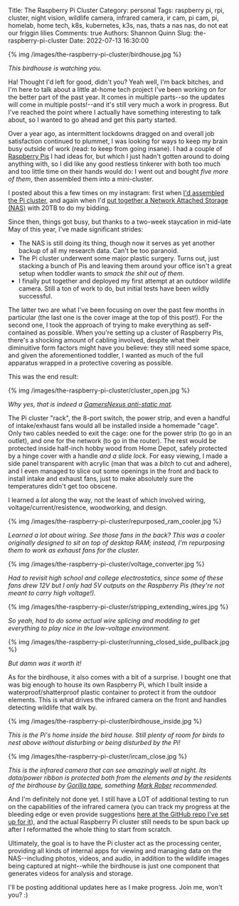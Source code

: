 Title: The Raspberry Pi Cluster
Category: personal
Tags: raspberry pi, rpi, cluster, night vision, wildlife camera, infrared camera, ir cam, pi cam, pi, homelab, home tech, k8s, kubernetes, k3s, nas, thats a nas nas, do not eat our friggin lilies
Comments: true
Authors: Shannon Quinn
Slug: the-raspberry-pi-cluster
Date: 2022-07-13 16:30:00

{% img /images/the-raspberry-pi-cluster/birdhouse.jpg %}

*This birdhouse is watching you.*

Ha! Thought I'd left for good, didn't you? Yeah well, I'm back bitches, and I'm here to talk about a little at-home tech project I've been working on for the better part of the past year. It comes in multiple parts--so the updates will come in multiple posts!--and it's still very much a work in progress. But I've reached the point where I actually have something interesting to talk about, so I wanted to go ahead and get this party started.

Over a year ago, as intermittent lockdowns dragged on and overall job satisfaction continued to plummet, I was looking for ways to keep my brain busy outside of work (read: to keep from going insane). I had a couple of [Raspberry Pis](https://www.raspberrypi.org/) I had ideas for, but which I just hadn't gotten around to doing anything with, so I did like any good restless tinkerer with both too much and too little time on their hands would do: I went out and bought *five more of them*, then assembled them into a mini-cluster.

I posted about this a few times on my instagram: first when [I'd assembled the Pi cluster](https://www.instagram.com/p/CRJozGTrCAW/), and again when I'd [put together a Network Attached Storage (NAS)](https://www.instagram.com/p/CRu5Pm_rv9o/) with 20TB to do my bidding.

Since then, things got busy, but thanks to a two-week staycation in mid-late May of this year, I've made significant strides:
 - The NAS is still doing its thing, though now it serves as yet another backup of all my research data. Can't be too paranoid.
 - The Pi cluster underwent some major plastic surgery. Turns out, just stacking a bunch of Pis and leaving them around your office isn't a great setup when toddler wants to *smack the shit out of them*.
 - I finally put together and deployed my first attempt at an outdoor wildlife camera. Still a ton of work to do, but initial tests have been wildly successful.

The latter two are what I've been focusing on over the past few months in particular (the last one is the cover image at the top of this post!). For the second one, I took the approach of trying to make everything as self-contained as possible. When you're setting up a cluster of Raspberry Pis, there's a shocking amount of cabling involved, despite what their diminuitive form factors might have you believe: they still need some space, and given the aforementioned toddler, I wanted as much of the full apparatus wrapped in a protective covering as possible.

This was the end result:

{% img /images/the-raspberry-pi-cluster/cluster_open.jpg %}

*Why yes, that is indeed a [GamersNexus anti-static mat](https://store.gamersnexus.net/products/modmat-volt-large).*

The Pi cluster "rack", the 8-port switch, the power strip, and even a handful of intake/exhaust fans would all be installed inside a homemade "cage". Only two cables needed to exit the cage: one for the power strip (to go in an outlet), and one for the network (to go in the router). The rest would be protected inside half-inch hobby wood from Home Depot, safely protected by a hinge cover with a handle *and a slide lock*. For easy viewing, I made a side panel transparent with acrylic (man that was a *bitch* to cut and adhere), and I even managed to slice out some openings in the front and back to install intake and exhaust fans, just to make absolutely sure the temperatures didn't get too obscene. 

I learned a *lot* along the way, not the least of which involved wiring, voltage/current/resistence, woodworking, and design.

{% img /images/the-raspberry-pi-cluster/repurposed_ram_cooler.jpg %}

*Learned a lot about wiring. See those fans in the back? This was a cooler originally designed to sit on top of desktop RAM; instead, I'm repurposing them to work as exhaust fans for the cluster.*

{% img /images/the-raspberry-pi-cluster/voltage_converter.jpg %}

*Had to revisit high school and college electrostatics, since some of these fans drew 12V but I only had 5V outputs on the Raspberry Pis (they're not meant to carry high voltage!).*

{% img /images/the-raspberry-pi-cluster/stripping_extending_wires.jpg %}

*So yeah, had to do some actual wire splicing and modding to get everything to play nice in the low-voltage environment.*

{% img /images/the-raspberry-pi-cluster/running_closed_side_pullback.jpg %}

*But damn was it worth it!*

As for the birdhouse, it also comes with a bit of a surprise. I bought one that was big enough to house its own Raspberry Pi, which I built inside a waterproof/shatterproof plastic container to protect it from the outdoor elements. This is what drives the infrared camera on the front and handles detecting wildlife that walk by.

{% img /images/the-raspberry-pi-cluster/birdhouse_inside.jpg %}

*This is the Pi's home inside the bird house. Still plenty of room for birds to nest above without disturbing or being disturbed by the Pi!*

{% img /images/the-raspberry-pi-cluster/ircam_close.jpg %}

*This is the infrared camera that can see amazingly well at night. Its data/power ribbon is protected both from the elements and by the residents of the birdhouse by [Gorilla tape](https://www.gorillatough.com/product/black-gorilla-tape/), something [Mark Rober](https://www.youtube.com/c/markrober) recommended.*

And I'm definitely not done yet. I still have a LOT of additional testing to run on the capabilities of the infrared camera (you can track my progress at the bleeding edge or even provide suggestions [here at the GitHub repo I've set up for it](https://github.com/magsol/wildlife-cameras/)), and the actual Raspberry Pi cluster still needs to be spun back up after I reformatted the whole thing to start from scratch.

Ultimately, the goal is to have the Pi cluster act as the processing center, providing all kinds of internal apps for viewing and managing data on the NAS--including photos, videos, and audio, in addition to the wildlife images being captured at night--while the birdhouse is just one component that generates videos for analysis and storage.

I'll be posting additional updates here as I make progress. Join me, won't you? :)